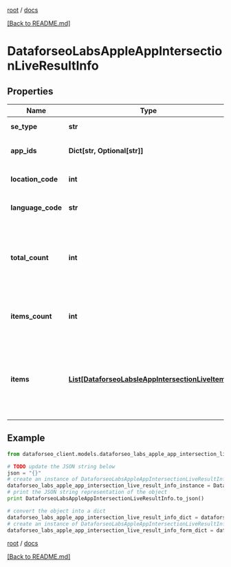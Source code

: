 [root](./../ "root") / [docs](./ "docs")

[[Back to README.md]](./../README.md "[Back to README.md]")

# DataforseoLabsAppleAppIntersectionLiveResultInfo

## Properties

Name | Type | Description | Notes
------------ | ------------- | ------------- | -------------
**se_type** | **str** | search engine type | [optional]
**app_ids** | **Dict[str, Optional[str]]** | ids of the apps in a POST array | [optional]
**location_code** | **int** | location code in a POST array | [optional]
**language_code** | **str** | language code in a POST array | [optional]
**total_count** | **int** | total amount of results in our database relevant to your request | [optional]
**items_count** | **int** | the number of results returned in the items array | [optional]
**items** | [**List[DataforseoLabsleAppIntersectionLiveItem]**](DataforseoLabsleAppIntersectionLiveItem.md) | contains data related to the ranking keywords for the app specified in the app_id field | [optional]

## Example

```python
from dataforseo_client.models.dataforseo_labs_apple_app_intersection_live_result_info import DataforseoLabsAppleAppIntersectionLiveResultInfo

# TODO update the JSON string below
json = "{}"
# create an instance of DataforseoLabsAppleAppIntersectionLiveResultInfo from a JSON string
dataforseo_labs_apple_app_intersection_live_result_info_instance = DataforseoLabsAppleAppIntersectionLiveResultInfo.from_json(json)
# print the JSON string representation of the object
print DataforseoLabsAppleAppIntersectionLiveResultInfo.to_json()

# convert the object into a dict
dataforseo_labs_apple_app_intersection_live_result_info_dict = dataforseo_labs_apple_app_intersection_live_result_info_instance.to_dict()
# create an instance of DataforseoLabsAppleAppIntersectionLiveResultInfo from a dict
dataforseo_labs_apple_app_intersection_live_result_info_form_dict = dataforseo_labs_apple_app_intersection_live_result_info.from_dict(dataforseo_labs_apple_app_intersection_live_result_info_dict)
```

  

[root](./../ "root") / [docs](./ "docs")

[[Back to README.md]](./../README.md "[Back to README.md]")